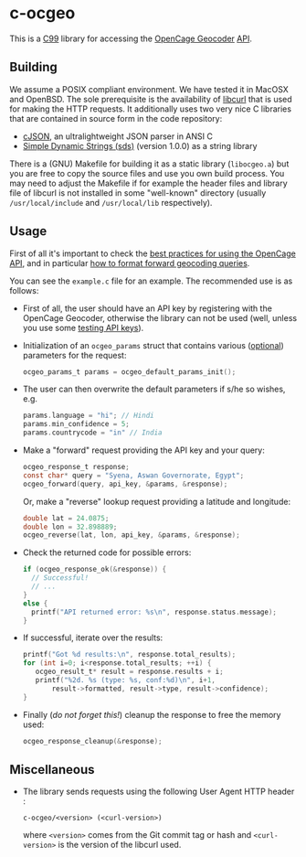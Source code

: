 # c-ocgeo

This is a [C99](https://en.wikipedia.org/wiki/C99) library for accessing the [OpenCage Geocoder](https://opencagedata.com/) [API](https://opencagedata.com/api). 



## Building 

We assume a POSIX compliant environment. We have tested it in MacOSX and OpenBSD. The sole prerequisite is the availability of [libcurl](https://curl.haxx.se/libcurl/) that is used for making the HTTP requests. It additionally uses two very nice C libraries that are contained in source form in the code repository:

* [cJSON](https://github.com/DaveGamble/cJSON), an ultralightweight JSON parser in ANSI C
* [Simple Dynamic Strings (sds)](https://github.com/antirez/sds) (version 1.0.0) as a string library

There is a (GNU) Makefile for building it as a static library (`libocgeo.a`) but you are free to copy the source files and use you own build process. You may need to adjust the Makefile if for example the header files and library file of libcurl is not installed in some "well-known" directory (usually `/usr/local/include` and `/usr/local/lib` respectively).

## Usage

First of all it's important to check the [best practices for using the OpenCage API](https://opencagedata.com/api#bestpractices), and in particular [how to format forward geocoding queries](https://github.com/OpenCageData/opencagedata-roadmap/blob/master/query-formatting.md).

You can see the `example.c` file for an example. The recommended use is as follows:

* First of all, the user should have an API key by registering with the OpenCage Geocoder, otherwise the library can not be used (well, unless you use some [testing API keys](https://opencagedata.com/api#testingkeys)).

* Initialization of an `ocgeo_params` struct that contains various ([optional](https://opencagedata.com/api#forward-opt)) parameters for the request:

  ```C
  ocgeo_params_t params = ocgeo_default_params_init();
  ```

* The user can then overwrite the default parameters if s/he so wishes, e.g.

  ```C
  params.language = "hi"; // Hindi
  params.min_confidence = 5;
  params.countrycode = "in" // India
  ```

* Make a "forward" request providing the API key and your query:

  ```C
  ocgeo_response_t response;
  const char* query = "Syena, Aswan Governorate, Egypt";
  ocgeo_forward(query, api_key, &params, &response);
  ```

  Or, make a "reverse" lookup request providing a latitude and longitude:

  ```C
  double lat = 24.0875;
  double lon = 32.898889;
  ocgeo_reverse(lat, lon, api_key, &params, &response);
  ```

* Check the returned code for possible errors:

  ```C
  if (ocgeo_response_ok(&response)) {
    // Successful!
    // ...
  }
  else {
    printf("API returned error: %s\n", response.status.message);
  }
  ```

* If successful, iterate over the results:

  ```C
  printf("Got %d results:\n", response.total_results);
  for (int i=0; i<response.total_results; ++i) {
     ocgeo_result_t* result = response.results + i;
     printf("%2d. %s (type: %s, conf:%d)\n", i+1, 
         result->formatted, result->type, result->confidence);
  }
  ```

* Finally (*do not forget this!*) cleanup the response to free the memory used:

  ```C
  ocgeo_response_cleanup(&response);
  ```

  



## Miscellaneous

* The library sends requests using the following User Agent HTTP header :

  ```
  c-ocgeo/<version> (<curl-version>)
  ```

  where `<version>` comes from the Git commit tag or hash and `<curl-version>` is the version of the libcurl used.